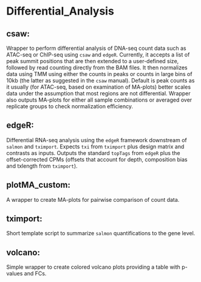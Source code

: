 # Differential_Analysis

## csaw:
Wrapper to perform differential analysis of DNA-seq count data such as ATAC-seq or ChIP-seq using `csaw` and `edgeR`.
Currently, it accepts a list of peak summit positions that are then extended to a user-defined size, followed by read counting directly from the BAM files. It then normalizes data using TMM using either the counts in peaks or counts in large bins of 10kb (the latter as suggested in the `csaw` manual). Default is peak counts as it usually (for ATAC-seq, based on examination of MA-plots) better scales data under the assumption that most regions are not differential. Wrapper also outputs MA-plots for either all sample combinations or averaged over replicate groups to check normalization efficiency. 

## edgeR:
Differential RNA-seq analysis using the `edgeR` framework downstream of `salmon` and `tximport`. Expects `txi` from `tximport` plus design matrix and contrasts as inputs. Outputs the standard `topTags` from `edgeR` plus the offset-corrected CPMs (offsets that account for depth, composition bias and txlength from `tximport`).

## plotMA_custom:
A wrapper to create MA-plots for pairwise comparison of count data.

## tximport:
Short template script to summarize `salmon` quantifications to the gene level.

## volcano:
Simple wrapper to create colored volcano plots providing a table with p-values and FCs.
